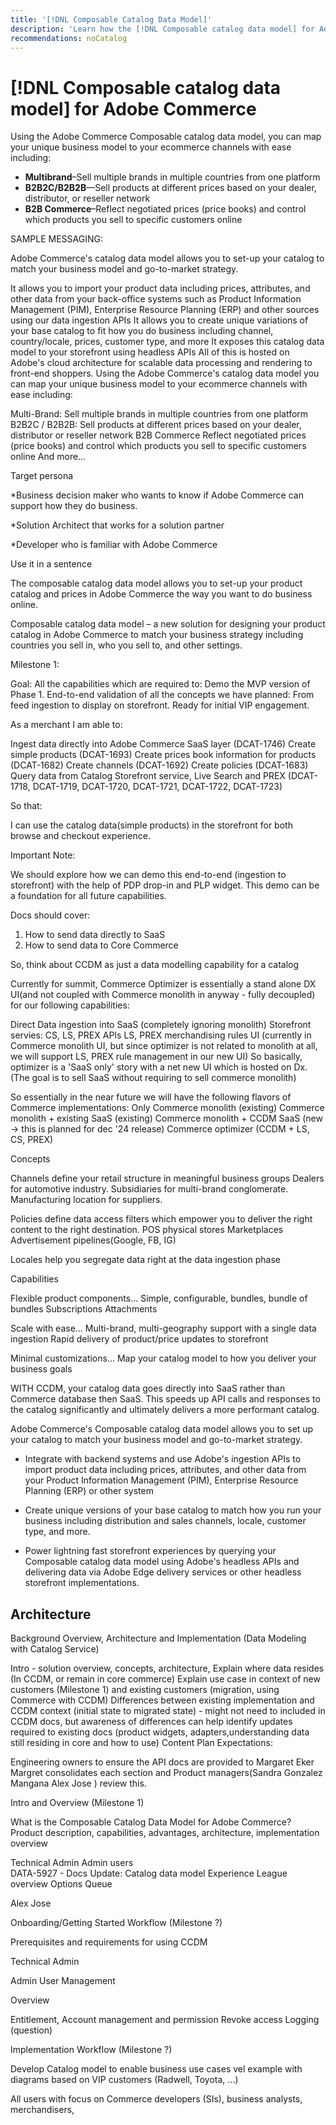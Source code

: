 ```yaml
---
title: '[!DNL Composable Catalog Data Model]'
description: 'Learn how the [!DNL Composable catalog data model] for Adobe Commerce helps you setup your catalog to match your business model and go-to-market strategy'
recommendations: noCatalog
---
```

# [!DNL Composable catalog data model] for Adobe Commerce

Using the Adobe Commerce Composable catalog data model, you can map your unique business model to your ecommerce channels with ease including:

- **Multibrand**–Sell multiple brands in multiple countries from one platform
- **B2B2C/B2B2B**—Sell products at different prices based on your dealer, distributor, or reseller network
- **B2B Commerce**–Reflect negotiated prices (price books) and control which products you sell to specific customers online

SAMPLE MESSAGING:

Adobe Commerce's catalog data model allows you to set-up your catalog to match your business model and go-to-market strategy.

It allows you to import your product data including prices, attributes, and other data from your back-office systems such as Product Information Management (PIM), Enterprise Resource Planning (ERP) and other sources using our data ingestion APIs
It allows you to create unique variations of your base catalog to fit how you do business including channel, country/locale, prices, customer type, and more
It exposes this catalog data model to your storefront using headless APIs
All of this is hosted on Adobe's cloud architecture for scalable data processing and rendering to front-end shoppers.
Using the Adobe Commerce's catalog data model you can map your unique business model to your ecommerce channels with ease including:

Multi-Brand: Sell multiple brands in multiple countries from one platform
B2B2C / B2B2B: Sell products at different prices based on your dealer, distributor or reseller network
B2B Commerce Reflect negotiated prices (price books) and control which products you sell to specific customers online
And more…

Target persona

*Business decision maker who wants to know if Adobe Commerce can support how they do business.

*Solution Architect that works for a solution partner

*Developer who is familiar with Adobe Commerce

Use it in a sentence

The composable catalog data model allows you to set-up your product catalog and prices in Adobe Commerce the way you want to do business online.

Composable catalog data model – a new solution for designing your product catalog in Adobe Commerce to match your business strategy including countries you sell in, who you sell to, and other settings.



Milestone 1: 

Goal: All the capabilities which are required to:
Demo the MVP version of Phase 1.
End-to-end validation of all the concepts we have planned: From feed ingestion to display on storefront.
Ready for initial VIP engagement.

As a merchant I am able to:

Ingest data directly into Adobe Commerce SaaS layer (DCAT-1746)
Create simple products (DCAT-1693)
Create prices book information for products (DCAT-1682)
Create channels (DCAT-1692)
Create policies (DCAT-1683)
Query data from Catalog Storefront service, Live Search and PREX (DCAT-1718, DCAT-1719, DCAT-1720, DCAT-1721, DCAT-1722, DCAT-1723)


So that:

I can use the catalog data(simple products) in the storefront for both browse and checkout experience.




Important Note:

We should explore how we can demo this end-to-end (ingestion to storefront) with the help of PDP drop-in and PLP widget. This demo can be a foundation for all future capabilities.

Docs should cover:
1. How to send data directly to SaaS
1. How to send data to Core Commerce

So, think about CCDM as just a data modelling capability for a catalog

Currently for summit, Commerce Optimizer is essentially a stand alone DX UI(and not coupled with Commerce monolith in anyway - fully decoupled) for our following capabilities:

Direct Data ingestion into SaaS (completely ignoring monolith)
Storefront servies: CS, LS, PREX APIs
LS, PREX merchandising rules UI (currently in Commerce monolith UI, but since optimizer is not related to monolith at all, we will support LS, PREX rule management in our new UI)
So basically, optimizer is a 'SaaS only' story with a net new UI which is hosted on Dx. (The goal is to sell SaaS without requiring to sell commerce monolith)

So essentially in the near future we will have the following flavors of Commerce implementations:
Only Commerce monolith (existing)
Commerce monolith + existing SaaS (existing)
Commerce monolith + CCDM SaaS (new -> this is planned for dec '24 release)
Commerce optimizer (CCDM + LS, CS, PREX)

Concepts​

Channels define your retail structure in meaningful business groups ​
Dealers for automotive industry.​
Subsidiaries for multi-brand conglomerate.​
Manufacturing location for suppliers.​

​Policies define data access filters which empower you to deliver the right content to the right destination.​
POS physical stores​
Marketplaces​
Advertisement pipelines(Google, FB, IG)​

Locales help you segregate data right at the data ingestion phase 


Capabilities​

Flexible product components…​
Simple, configurable, bundles, bundle of bundles​
Subscriptions​
Attachments​

​Scale with ease…​
Multi-brand, multi-geography support with a single data ingestion​
Rapid delivery of product/price updates to storefront​

​Minimal customizations…​
Map your catalog model to how you deliver your business goals​


WITH CCDM, your catalog data goes directly into SaaS rather than Commerce database then SaaS. This speeds up API calls and responses to the catalog significantly and ultimately delivers a more performant catalog.

Adobe Commerce's Composable catalog data model allows you to set up your catalog to match your business model and go-to-market strategy.

- Integrate with backend systems and use Adobe's ingestion APIs to import product data including prices, attributes, and other data from your Product Information Management (PIM), Enterprise Resource Planning (ERP) or other system

- Create unique versions of your base catalog to match how you run your business including distribution and sales channels, locale, customer type, and more.

- Power lightning fast storefront experiences by querying your Composable catalog data model using Adobe's headless APIs and delivering data via Adobe Edge delivery services or other headless storefront implementations.

## Architecture

<!--Add architecture diagram ![Catalog data model architecture](assets/ls-cs-data-flow.png) -->














Background
Overview, Architecture and Implementation (Data Modeling with Catalog Service)

Intro - solution overview, concepts, architecture, 
Explain where data resides (In CCDM, or remain in core commerce)
Explain use case in context of new customers (Milestone 1) and existing customers (migration, using Commerce with CCDM) 
Differences between existing implementation and CCDM context (initial state to migrated state) - might not need to included in CCDM docs, but awareness of differences can help identify updates required to existing docs (product widgets, adapters,understanding data still residing in core and how to use)
Content Plan
Expectations:

Engineering owners to ensure the API docs are provided to Margaret Eker 
Margret consolidates each section and Product managers(Sandra Gonzalez Mangana Alex Jose ) review this.



Intro and Overview (Milestone 1)

What is the Composable Catalog Data Model for Adobe Commerce?
Product description, capabilities, advantages, architecture, implementation overview

Technical Admin
Admin users    
DATA-5927 - Docs Update: Catalog data model Experience League overview Options Queue

Alex Jose 

Onboarding/Getting Started Workflow (Milestone ?)

Prerequisites and requirements for using CCDM

Technical Admin    

Admin User Management

Overview

Entitlement, Account management and permission
Revoke access
Logging (question)




Implementation Workflow (Milestone ?)

Develop Catalog model to enable business use cases vel example with diagrams based on VIP customers (Radwell, Toyota, ...) 

All users with focus on Commerce developers (SIs), business analysts, merchandisers, 